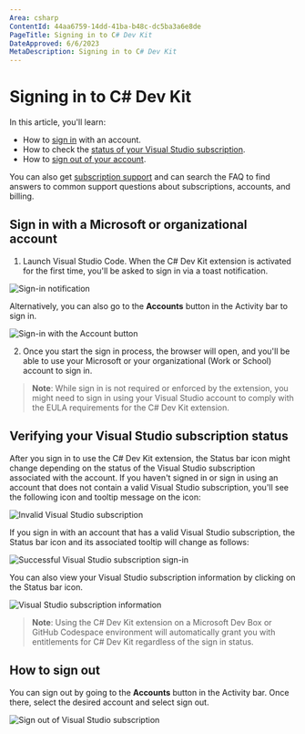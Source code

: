 ```yaml
---
Area: csharp
ContentId: 44aa6759-14dd-41ba-b48c-dc5ba3a6e8de
PageTitle: Signing in to C# Dev Kit
DateApproved: 6/6/2023
MetaDescription: Signing in to C# Dev Kit
---
```


# Signing in to C# Dev Kit

In this article, you'll learn:

* How to [sign in](#sign-in-with-a-microsoft-or-organizational-account) with an account.
* How to check the [status of your Visual Studio subscription](#verifying-your-visual-studio-subscription-status).
* How to [sign out of your account](#how-to-sign-out).

You can also get [subscription support](https://visualstudio.microsoft.com/subscriptions/support/) and can search the FAQ to find answers to common support questions about subscriptions, accounts, and billing.

## Sign in with a Microsoft or organizational account

1. Launch Visual Studio Code.  When the C# Dev Kit extension is activated for the first time, you'll be asked to sign in via a toast notification.

  ![Sign-in notification](images/signing-in/sign-in-notification.png)

  Alternatively, you can also go to the **Accounts** button in the Activity bar to sign in.

  ![Sign-in with the Account button](images/signing-in/account-button-sign-in.png)

2. Once you start the sign in process, the browser will open, and you'll be able to use your Microsoft or your organizational (Work or School) account to sign in.

>**Note**: While sign in is not required or enforced by the extension, you might need to sign in using your Visual Studio account to comply with the EULA requirements for the C# Dev Kit extension.

## Verifying your Visual Studio subscription status

After you sign in to use the C# Dev Kit extension, the Status bar icon might change depending on the status of the Visual Studio subscription associated with the account. If you haven't signed in or sign in using an account that does not contain a valid Visual Studio subscription, you'll see the following icon and tooltip message on the icon:

![Invalid Visual Studio subscription](images/signing-in/no-subscription-found.png)

If you sign in with an account that has a valid Visual Studio subscription, the Status bar icon and its associated tooltip will change as follows:

![Successful Visual Studio subscription sign-in](images/signing-in/valid-vs-subscription.png)

You can also view your Visual Studio subscription information by clicking on the Status bar icon.

![Visual Studio subscription information](images/signing-in/subscription-status.png)

>**Note**: Using the C# Dev Kit extension on a Microsoft Dev Box or GitHub Codespace environment will automatically grant you with entitlements for C# Dev Kit regardless of the sign in status.

## How to sign out

You can sign out by going to the **Accounts** button in the Activity bar. Once there, select the desired account and select sign out.

![Sign out of Visual Studio subscription](images/signing-in/sign-out.png)
